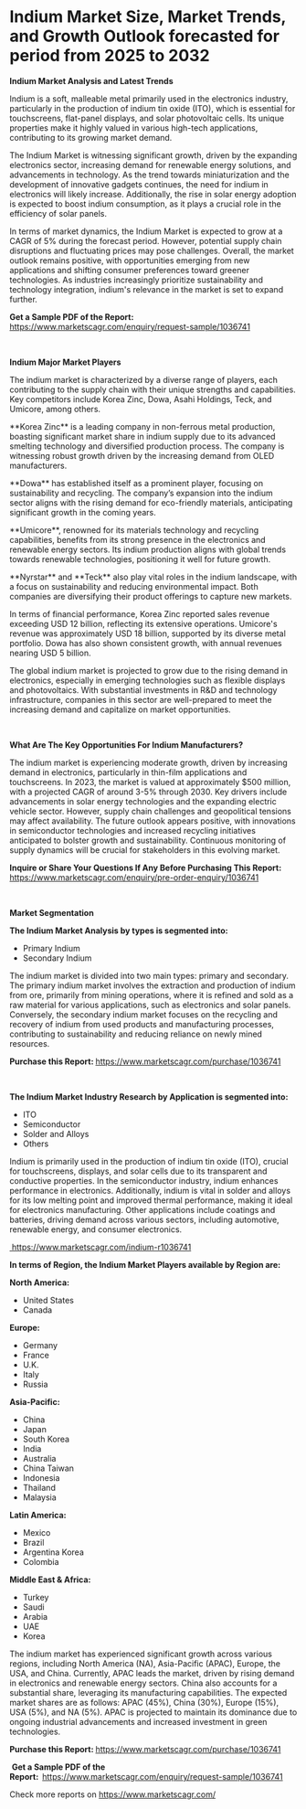 <p><h1>Indium Market Size, Market Trends, and Growth Outlook forecasted for period from 2025 to 2032</h1></p><p><strong>Indium Market Analysis and Latest Trends</strong></p>
<p><p>Indium is a soft, malleable metal primarily used in the electronics industry, particularly in the production of indium tin oxide (ITO), which is essential for touchscreens, flat-panel displays, and solar photovoltaic cells. Its unique properties make it highly valued in various high-tech applications, contributing to its growing market demand.</p><p>The Indium Market is witnessing significant growth, driven by the expanding electronics sector, increasing demand for renewable energy solutions, and advancements in technology. As the trend towards miniaturization and the development of innovative gadgets continues, the need for indium in electronics will likely increase. Additionally, the rise in solar energy adoption is expected to boost indium consumption, as it plays a crucial role in the efficiency of solar panels.</p><p>In terms of market dynamics, the Indium Market is expected to grow at a CAGR of 5% during the forecast period. However, potential supply chain disruptions and fluctuating prices may pose challenges. Overall, the market outlook remains positive, with opportunities emerging from new applications and shifting consumer preferences toward greener technologies. As industries increasingly prioritize sustainability and technology integration, indium's relevance in the market is set to expand further.</p></p>
<p><strong>Get a Sample PDF of the Report:&nbsp;</strong> <a href="https://www.marketscagr.com/enquiry/request-sample/1036741?utm_campaign=3448&utm_medium=2&utm_source=Github&utm_content=ia&utm_term=02042025&utm_id=indium">https://www.marketscagr.com/enquiry/request-sample/1036741</a></p>
<p>&nbsp;</p>
<p><strong>Indium Major Market Players</strong></p>
<p><p>The indium market is characterized by a diverse range of players, each contributing to the supply chain with their unique strengths and capabilities. Key competitors include Korea Zinc, Dowa, Asahi Holdings, Teck, and Umicore, among others.</p><p>**Korea Zinc** is a leading company in non-ferrous metal production, boasting significant market share in indium supply due to its advanced smelting technology and diversified production process. The company is witnessing robust growth driven by the increasing demand from OLED manufacturers.</p><p>**Dowa** has established itself as a prominent player, focusing on sustainability and recycling. The company’s expansion into the indium sector aligns with the rising demand for eco-friendly materials, anticipating significant growth in the coming years.</p><p>**Umicore**, renowned for its materials technology and recycling capabilities, benefits from its strong presence in the electronics and renewable energy sectors. Its indium production aligns with global trends towards renewable technologies, positioning it well for future growth.</p><p>**Nyrstar** and **Teck** also play vital roles in the indium landscape, with a focus on sustainability and reducing environmental impact. Both companies are diversifying their product offerings to capture new markets.</p><p>In terms of financial performance, Korea Zinc reported sales revenue exceeding USD 12 billion, reflecting its extensive operations. Umicore's revenue was approximately USD 18 billion, supported by its diverse metal portfolio. Dowa has also shown consistent growth, with annual revenues nearing USD 5 billion.</p><p>The global indium market is projected to grow due to the rising demand in electronics, especially in emerging technologies such as flexible displays and photovoltaics. With substantial investments in R&D and technology infrastructure, companies in this sector are well-prepared to meet the increasing demand and capitalize on market opportunities.</p></p>
<p>&nbsp;</p>
<p><strong>What Are The Key Opportunities For Indium Manufacturers?</strong></p>
<p><p>The indium market is experiencing moderate growth, driven by increasing demand in electronics, particularly in thin-film applications and touchscreens. In 2023, the market is valued at approximately $500 million, with a projected CAGR of around 3-5% through 2030. Key drivers include advancements in solar energy technologies and the expanding electric vehicle sector. However, supply chain challenges and geopolitical tensions may affect availability. The future outlook appears positive, with innovations in semiconductor technologies and increased recycling initiatives anticipated to bolster growth and sustainability. Continuous monitoring of supply dynamics will be crucial for stakeholders in this evolving market.</p></p>
<p><strong>Inquire or Share Your Questions If Any Before Purchasing This Report:</strong> <a href="https://www.marketscagr.com/enquiry/pre-order-enquiry/1036741?utm_campaign=3448&utm_medium=2&utm_source=Github&utm_content=ia&utm_term=02042025&utm_id=indium">https://www.marketscagr.com/enquiry/pre-order-enquiry/1036741</a></p>
<p>&nbsp;</p>
<p><strong>Market Segmentation</strong></p>
<p><strong>The Indium Market Analysis by types is segmented into:</strong></p>
<p><ul><li>Primary Indium</li><li>Secondary Indium</li></ul></p>
<p><p>The indium market is divided into two main types: primary and secondary. The primary indium market involves the extraction and production of indium from ore, primarily from mining operations, where it is refined and sold as a raw material for various applications, such as electronics and solar panels. Conversely, the secondary indium market focuses on the recycling and recovery of indium from used products and manufacturing processes, contributing to sustainability and reducing reliance on newly mined resources.</p></p>
<p><strong>Purchase this Report:&nbsp;</strong><a href="https://www.marketscagr.com/purchase/1036741?utm_campaign=3448&utm_medium=2&utm_source=Github&utm_content=ia&utm_term=02042025&utm_id=indium">https://www.marketscagr.com/purchase/1036741</a></p>
<p>&nbsp;</p>
<p><strong>The Indium Market Industry Research by Application is segmented into:</strong></p>
<p><ul><li>ITO</li><li>Semiconductor</li><li>Solder and Alloys</li><li>Others</li></ul></p>
<p><p>Indium is primarily used in the production of indium tin oxide (ITO), crucial for touchscreens, displays, and solar cells due to its transparent and conductive properties. In the semiconductor industry, indium enhances performance in electronics. Additionally, indium is vital in solder and alloys for its low melting point and improved thermal performance, making it ideal for electronics manufacturing. Other applications include coatings and batteries, driving demand across various sectors, including automotive, renewable energy, and consumer electronics.</p></p>
<p><a href="https://www.marketscagr.com/indium-r1036741?utm_campaign=3448&utm_medium=2&utm_source=Github&utm_content=ia&utm_term=02042025&utm_id=indium">&nbsp;https://www.marketscagr.com/indium-r1036741</a></p>
<p><strong>In terms of Region, the Indium Market Players available by Region are:</strong></p>
<p>
    <p> <strong> North America: </strong>
        <ul>
            <li>United States</li>
            <li>Canada</li>
        </ul>
        </p> 
    <p> <strong> Europe: </strong>
        <ul>
            <li>Germany</li>
            <li>France</li>
            <li>U.K.</li>
            <li>Italy</li>
            <li>Russia</li>
        </ul>
        </p> 
    <p> <strong> Asia-Pacific: </strong>
        <ul>
            <li>China</li>
            <li>Japan</li>
            <li>South Korea</li>
            <li>India</li>
            <li>Australia</li>
            <li>China Taiwan</li>
            <li>Indonesia</li>
            <li>Thailand</li>
            <li>Malaysia</li>
        </ul>
        </p> 
    <p> <strong> Latin America: </strong>
        <ul>
            <li>Mexico</li>
            <li>Brazil</li>
            <li>Argentina Korea</li>
            <li>Colombia</li>
        </ul>
        </p> 
    <p> <strong> Middle East & Africa: </strong>
        <ul>
            <li>Turkey</li>
            <li>Saudi</li>
            <li>Arabia</li>
            <li>UAE</li>
            <li>Korea</li>
        </ul>
    </p>
    </p>
<p><p>The indium market has experienced significant growth across various regions, including North America (NA), Asia-Pacific (APAC), Europe, the USA, and China. Currently, APAC leads the market, driven by rising demand in electronics and renewable energy sectors. China also accounts for a substantial share, leveraging its manufacturing capabilities. The expected market shares are as follows: APAC (45%), China (30%), Europe (15%), USA (5%), and NA (5%). APAC is projected to maintain its dominance due to ongoing industrial advancements and increased investment in green technologies.</p></p>
<p><strong>Purchase this Report: </strong><a href="https://www.marketscagr.com/purchase/1036741?utm_campaign=3448&utm_medium=2&utm_source=Github&utm_content=ia&utm_term=02042025&utm_id=indium">https://www.marketscagr.com/purchase/1036741</a></p>
<p>&nbsp;<strong>Get a Sample PDF of the Report:&nbsp;&nbsp;</strong><a href="https://www.marketscagr.com/enquiry/request-sample/1036741?utm_campaign=3448&utm_medium=2&utm_source=Github&utm_content=ia&utm_term=02042025&utm_id=indium">https://www.marketscagr.com/enquiry/request-sample/1036741</a></p>
<p><strong></strong></p>
<p>Check more reports on <a href="https://www.marketscagr.com/?utm_campaign=3448&utm_medium=2&utm_source=Github&utm_content=ia&utm_term=02042025&utm_id=indium">https://www.marketscagr.com/</a></p>